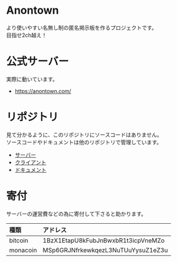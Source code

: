 # Anontown
より使いやすい名無し制の匿名掲示板を作るプロジェクトです。  
目指せ2ch越え！

# 公式サーバー
実際に動いています。
* https://anontown.com/

# リポジトリ
見て分かるように、このリポジトリにソースコードはありません。  
ソースコードやドキュメントは他のリポジトリで管理しています。
* [サーバー](https://github.com/kgtkr/anontown-server)
* [クライアント](https://github.com/kgtkr/anontown-client)
* [ドキュメント](https://github.com/kgtkr/anontown-document)

# 寄付
サーバーの運営費などの為に寄付して下さると助かります。

|種類|アドレス|
|:--|:--|
|bitcoin|1BzX1EtapU8kFubJnBwxbR1t3icpVneMZo|
|monacoin|MSp6GRJNfrkewkqezL3NuTUuYysuZ1eZ3u|
